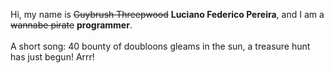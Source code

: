 Hi, my name is ~~Guybrush Threepwood~~ **Luciano Federico Pereira**, and I am a ~~wannabe pirate~~ **programmer**.<br><br>A short song: 40 bounty of doubloons gleams in the sun, a treasure hunt has just begun! Arrr!
